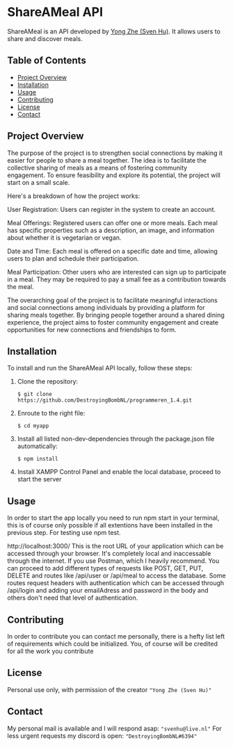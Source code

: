 # ShareAMeal API

ShareAMeal is an API developed by [Yong Zhe (Sven Hu)](https://github.com/DestroyingBombNL). It allows users to share and discover meals.

## Table of Contents

- [Project Overview](#project-overview)
- [Installation](#installation)
- [Usage](#usage)
- [Contributing](#contributing)
- [License](#license)
- [Contact](#contact)

## Project Overview

The purpose of the project is to strengthen social connections by making it easier for people to share a meal together. The idea is to facilitate the collective sharing of meals as a means of fostering community engagement. To ensure feasibility and explore its potential, the project will start on a small scale.

Here's a breakdown of how the project works:

User Registration: Users can register in the system to create an account.

Meal Offerings: Registered users can offer one or more meals. Each meal has specific properties such as a description, an image, and information about whether it is vegetarian or vegan.

Date and Time: Each meal is offered on a specific date and time, allowing users to plan and schedule their participation.

Meal Participation: Other users who are interested can sign up to participate in a meal. They may be required to pay a small fee as a contribution towards the meal.

The overarching goal of the project is to facilitate meaningful interactions and social connections among individuals by providing a platform for sharing meals together. By bringing people together around a shared dining experience, the project aims to foster community engagement and create opportunities for new connections and friendships to form.

## Installation

To install and run the ShareAMeal API locally, follow these steps:

1. Clone the repository:

   ```shell
   $ git clone https://github.com/DestroyingBombNL/programmeren_1.4.git

2. Enroute to the right file:

   ```shell
   $ cd myapp

3. Install all listed non-dev-dependencies through the package.json file automatically:
   ```shell
   $ npm install

4. Install XAMPP Control Panel and enable the local database, proceed to start the server
## Usage

In order to start the app locally you need to run npm start in your terminal, this is of course only possible if all extentions have been installed in the previous step. For testing use npm test.

http://localhost:3000/
This is the root URL of your application which can be accessed through your browser. It's completely local and inaccessable through the internet. If you use Postman, which I heavily recommend. You can proceed to add different types of requests like POST, GET, PUT, DELETE and routes like /api/user or /api/meal to access the database. Some routes request headers with authentication which can be accessed through /api/login and adding your emailAdress and password in the body and others don't need that level of authentication.  

## Contributing

In order to contribute you can contact me personally, there is a hefty list left of requirements which could be initialized. You, of course will be credited for all the work you contribute

## License

Personal use only, with permission of the creator `"Yong Zhe (Sven Hu)"`

## Contact

My personal mail is available and I will respond asap: `"svenhu@live.nl"`
For less urgent requests my discord is open: `"DestroyingBombNL#6394"`